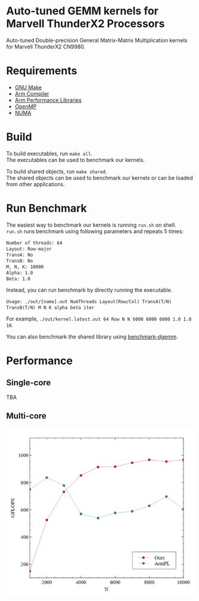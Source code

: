 # Auto-tuned GEMM kernels for Marvell ThunderX2 Processors

Auto-tuned Double-precision General Matrix-Matrix Multiplication kernels for Marvell ThunderX2 CN9980.

# Requirements

- [GNU Make](https://www.gnu.org/software/make)
- [Arm Compiler](https://developer.arm.com/documentation/ka005198/latest)
- [Arm Performance Libraries](https://developer.arm.com/Tools%20and%20Software/Arm%20Performance%20Libraries)
- [OpenMP](https://www.openmp.org)
- [NUMA](https://github.com/numactl/numactl)

# Build

To build executables, run `make all`.  
The executables can be used to benchmark our kernels.

To build shared objects, run `make shared`.  
The shared objects can be used to benchmark our kernels or can be loaded from other applications.

# Run Benchmark

The easiest way to benchmark our kernels is running `run.sh` on shell.  
`run.sh` runs benchmark using following parameters and repeats 5 times:
```
Number of threads: 64
Layout: Row-major
TransA: No
TransB: No
M, N, K: 10000
Alpha: 1.0
Beta: 1.0
```

Instead, you can run benchmark by directly running the executable.  
```
Usage: ./out/[name].out NumThreads Layout(Row/Col) TransA(T/N) TransB(T/N) M N K alpha beta iter
```
For example, `./out/kernel.latest.out 64 Row N N 6000 6000 6000 1.0 1.0 10`.

You can also benchmark the shared library using [benchmark-dgemm](https://github.com/lshqqytiger/benchmark-dgemm).

# Performance

## Single-core

TBA

## Multi-core

![Multi-core plot](resources/thunderx2.png)
